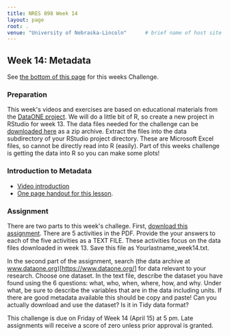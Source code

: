 ```yaml
---
title: NRES 898 Week 14
layout: page
root: .
venue: "University of Nebraska-Lincoln"      # brief name of host site without address (e.g., "Euphoric State University")
---
```


## Week 14: Metadata

See [the bottom of this page](#assignment) for this weeks Challenge. 

### Preparation

This week's videos and exercises are based on educational materials from the [DataONE project](https://www.dataone.org). We will do a little bit of R, so create a new project in RStudio for week 13. The data files needed for the challenge can be [downloaded here](https://www.dataone.org/sites/all/documents/DataFiles_L04L05L07L08.zip) as a zip archive. Extract the files into the data subdirectory of your RStudio project directory. These are Microsoft Excel files, so cannot be directly read into R \(easily\). Part of this weeks challenge is getting the data into R so you can make some plots!

### Introduction to Metadata

* [Video introduction](https://youtu.be/UW7iO427dME)
* [One page handout for this lesson](https://www.dataone.org/sites/all/documents/L07_Metadata_Handout_FINAL.pdf).

### Assignment

There are two parts to this week's challege. First, 
[download this assignment](assets/L07_L08_Exercise_student.pdf). There are 5 activities in the PDF. Provide the your answers to each of the five activities as a TEXT FILE. These activities focus on the data files downloaded in week 13. Save this file as Yourlastname_week14.txt. 

In the second part of the assignment, search (the data archive at www.dataone.org)[https://www.dataone.org/] for data relevant to your research. Choose one dataset. In the text file, describe the dataset you have found using the 6 questions: what, who, when, where, how, and why. Under what, be sure to describe the variables that are in the data including units. If there are good metadata available this should be copy and paste! Can you actually download and use the dataset? Is it in Tidy data format?
 
This challenge is due on Friday of Week 14 \(April 15\) at 5 pm. Late assignments will receive 
a score of zero unless prior approval is granted.  
